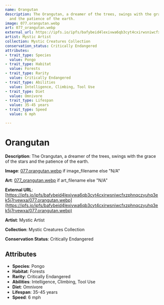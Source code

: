 ```yaml
---
name: Orangutan
description: The Orangutan, a dreamer of the trees, swings with the grace of the stars
  and the patience of the earth.
image: 077.orangutan.webp
art: 077_orangutan.webp
external_url: https://ipfs.io/ipfs/bafybeid4lexivwa6qb3cyt4cxirwsniwcfxzphnqczyuhq3ek5j7rvewxa/077.orangutan.webp
artist: Mystic Artist
collection: Mystic Creatures Collection
conservation_status: Critically Endangered
attributes:
- trait_type: Species
  value: Pongo
- trait_type: Habitat
  value: Forests
- trait_type: Rarity
  value: Critically Endangered
- trait_type: Abilities
  value: Intelligence, Climbing, Tool Use
- trait_type: Diet
  value: Omnivore
- trait_type: Lifespan
  value: 35-45 years
- trait_type: Speed
  value: 6 mph

---
```


# Orangutan

**Description**: The Orangutan, a dreamer of the trees, swings with the grace of the stars and the patience of the earth.

**Image**: [077.orangutan.webp](./077.orangutan.webp) if image_filename else "N/A"

**Art**: [077_orangutan.webp](./077_orangutan.webp) if art_filename else "N/A"

**External URL**: [https://ipfs.io/ipfs/bafybeid4lexivwa6qb3cyt4cxirwsniwcfxzphnqczyuhq3ek5j7rvewxa/077.orangutan.webp](https://ipfs.io/ipfs/bafybeid4lexivwa6qb3cyt4cxirwsniwcfxzphnqczyuhq3ek5j7rvewxa/077.orangutan.webp)

**Artist**: Mystic Artist

**Collection**: Mystic Creatures Collection

**Conservation Status**: Critically Endangered

## Attributes
- **Species**: Pongo
- **Habitat**: Forests
- **Rarity**: Critically Endangered
- **Abilities**: Intelligence, Climbing, Tool Use
- **Diet**: Omnivore
- **Lifespan**: 35-45 years
- **Speed**: 6 mph
